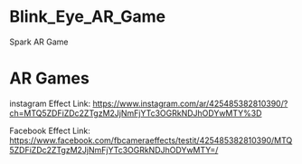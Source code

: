 # Blink_Eye_AR_Game
Spark  AR Game 
# AR Games

instagram Effect Link:
https://www.instagram.com/ar/425485382810390/?ch=MTQ5ZDFiZDc2ZTgzM2JjNmFjYTc3OGRkNDJhODYwMTY%3D

Facebook Effect Link:
https://www.facebook.com/fbcameraeffects/testit/425485382810390/MTQ5ZDFiZDc2ZTgzM2JjNmFjYTc3OGRkNDJhODYwMTY=/
